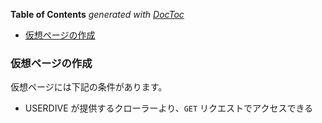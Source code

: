 <!-- START doctoc generated TOC please keep comment here to allow auto update -->
<!-- DON'T EDIT THIS SECTION, INSTEAD RE-RUN doctoc TO UPDATE -->
**Table of Contents**  *generated with [DocToc](https://github.com/thlorenz/doctoc)*

- [仮想ページの作成](#%E4%BB%AE%E6%83%B3%E3%83%9A%E3%83%BC%E3%82%B8%E3%81%AE%E4%BD%9C%E6%88%90)

<!-- END doctoc generated TOC please keep comment here to allow auto update -->

### 仮想ページの作成

仮想ページには下記の条件があります。

- USERDIVE が提供するクローラーより、`GET` リクエストでアクセスできる
